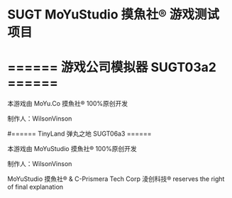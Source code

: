 # SUGT MoYuStudio 摸魚社® 游戏测试项目

# ======   游戏公司模拟器 SUGT03a2   ======

本游戏由 MoYu.Co 摸魚社® 100%原创开发

制作人：WilsonVinson

#======   TinyLand 弹丸之地 SUGT06a3   ======

本游戏由 MoYuStudio 摸魚社® 100%原创开发

制作人：WilsonVinson

MoYuStudio 摸魚社® & C-Prismera Tech Corp 淩创科技® reserves the right of final explanation
